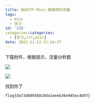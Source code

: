 ```yaml
---
title: BUUCTF-Misc-被嗅探的流量
tags:
  - misc
  - 学习
id: '216'
categories:categories:
  - [学习,ctf,misc]
date: 2022-11-13 21:24:37
---
```


下载附件，根据提示，流量分析题

![](https://pic.niaoluo.top/%E7%BD%91%E7%AB%99%E8%B0%83%E7%94%A8/misc%E9%9C%80%E8%A6%81/BUUCTF-Misc-%E8%A2%AB%E5%97%85%E6%8E%A2%E7%9A%84%E6%B5%81%E9%87%8F/image-25-1014x1024.png)

![](https://pic.niaoluo.top/%E7%BD%91%E7%AB%99%E8%B0%83%E7%94%A8/misc%E9%9C%80%E8%A6%81/BUUCTF-Misc-%E8%A2%AB%E5%97%85%E6%8E%A2%E7%9A%84%E6%B5%81%E9%87%8F/image-26-1024x736.png)

找到你了

```
flag{da73d88936010da1eeeb36e945ec4b97}
```